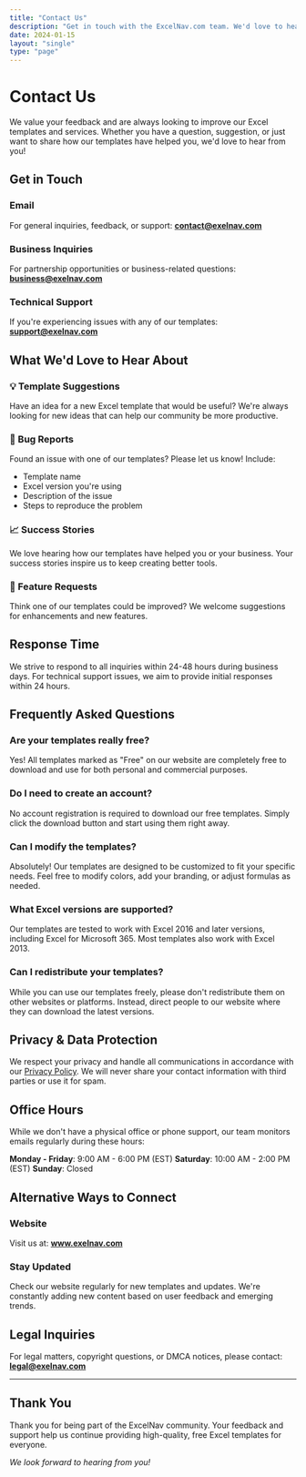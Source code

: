 ```yaml
---
title: "Contact Us"
description: "Get in touch with the ExcelNav.com team. We'd love to hear your feedback, suggestions, and questions about our Excel templates."
date: 2024-01-15
layout: "single"
type: "page"
---
```


# Contact Us

We value your feedback and are always looking to improve our Excel templates and services. Whether you have a question, suggestion, or just want to share how our templates have helped you, we'd love to hear from you!

## Get in Touch

### Email
For general inquiries, feedback, or support:
**contact@exelnav.com**

### Business Inquiries
For partnership opportunities or business-related questions:
**business@exelnav.com**

### Technical Support
If you're experiencing issues with any of our templates:
**support@exelnav.com**

## What We'd Love to Hear About

### 💡 Template Suggestions
Have an idea for a new Excel template that would be useful? We're always looking for new ideas that can help our community be more productive.

### 🐛 Bug Reports
Found an issue with one of our templates? Please let us know! Include:
- Template name
- Excel version you're using
- Description of the issue
- Steps to reproduce the problem

### 📈 Success Stories
We love hearing how our templates have helped you or your business. Your success stories inspire us to keep creating better tools.

### 🔧 Feature Requests
Think one of our templates could be improved? We welcome suggestions for enhancements and new features.

## Response Time

We strive to respond to all inquiries within 24-48 hours during business days. For technical support issues, we aim to provide initial responses within 24 hours.

## Frequently Asked Questions

### Are your templates really free?
Yes! All templates marked as "Free" on our website are completely free to download and use for both personal and commercial purposes.

### Do I need to create an account?
No account registration is required to download our free templates. Simply click the download button and start using them right away.

### Can I modify the templates?
Absolutely! Our templates are designed to be customized to fit your specific needs. Feel free to modify colors, add your branding, or adjust formulas as needed.

### What Excel versions are supported?
Our templates are tested to work with Excel 2016 and later versions, including Excel for Microsoft 365. Most templates also work with Excel 2013.

### Can I redistribute your templates?
While you can use our templates freely, please don't redistribute them on other websites or platforms. Instead, direct people to our website where they can download the latest versions.

## Privacy & Data Protection

We respect your privacy and handle all communications in accordance with our [Privacy Policy](/privacy-policy/). We will never share your contact information with third parties or use it for spam.

## Office Hours

While we don't have a physical office or phone support, our team monitors emails regularly during these hours:

**Monday - Friday**: 9:00 AM - 6:00 PM (EST)
**Saturday**: 10:00 AM - 2:00 PM (EST)
**Sunday**: Closed

## Alternative Ways to Connect

### Website
Visit us at: **www.exelnav.com**

### Stay Updated
Check our website regularly for new templates and updates. We're constantly adding new content based on user feedback and emerging trends.

## Legal Inquiries

For legal matters, copyright questions, or DMCA notices, please contact:
**legal@exelnav.com**

---

## Thank You

Thank you for being part of the ExcelNav community. Your feedback and support help us continue providing high-quality, free Excel templates for everyone.

*We look forward to hearing from you!*